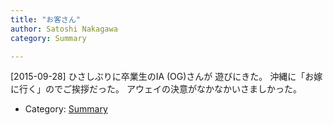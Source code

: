 ```yaml
---
title: "お客さん"
author: Satoshi Nakagawa
category: Summary

---
```


[2015-09-28]  ひさしぶりに卒業生のIA (OG)さんが
遊びにきた。
沖縄に「お嫁に行く」のでご挨拶だった。
アウェイの決意がなかなかいさましかった。

- Category: [Summary](categories.html#Summary)

